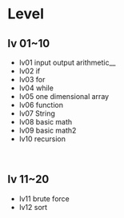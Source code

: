 # Level

## lv 01~10
+ lv01 input output arithmetic__
+ lv02 if
+ lv03 for
+ lv04 while
+ lv05 one dimensional array
+ lv06 function
+ lv07 String 
+ lv08 basic math 
+ lv09 basic math2 
+ lv10 recursion

<br/>

## lv 11~20
+ lv11 brute force
+ lv12 sort
